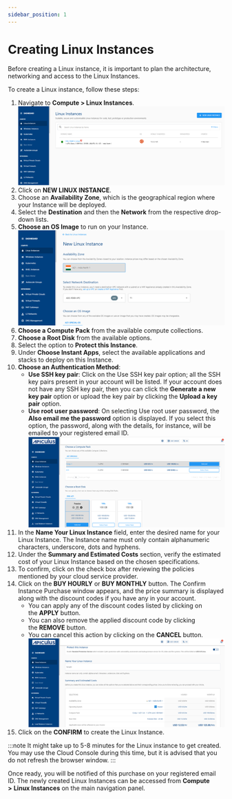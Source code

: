 ```yaml
---
sidebar_position: 1
---
```

# Creating Linux Instances

Before creating a Linux instance, it is important to plan the architecture, networking and access to the Linux Instances. 

To create a Linux instance, follow these steps:

1. Navigate to **Compute > Linux Instances**.
    ![Create Linux Instance](img/CreatingLinuxInstances1.png)
2. Click on **NEW LINUX INSTANCE**.
3. Choose an **Availability Zone**, which is the geographical region where your Instance will be deployed. 
4. Select the **Destination** and then the **Network** from the respective drop-down lists.
5. **Choose an OS Image** to run on your Instance.
   ![Create Linux Instance](img/CreatingLinuxInstances2.png)
6. **Choose a Compute Pack** from the available compute collections.
8. **Choose a Root Disk** from the available options.
9. Select the option to **Protect this Instance**.
10. Under **Choose Instant Apps**, select the available applications and stacks to deploy on this Instance.
11. **Choose an Authentication Method**:
    - **Use SSH key pair**: Click on the Use SSH key pair option; all the SSH key pairs present in your account will be listed. If your account does not have any SSH key pair, then you can click the **Generate a new key pair** option or upload the key pair by clicking the **Upload a key pair** option. 
    - **Use root user password**: On selecting Use root user password, the **Also email me the password** option is displayed. If you select this option, the password, along with the details, for instance, will be emailed to your registered email ID.
    ![Compute Pack](img/ComputePack.png)
12. In the **Name Your Linux Instance** field, enter the desired name for your Linux Instance. The Instance name must only contain alphanumeric characters, underscore, dots and hyphens. 
13. Under the **Summary and Estimated Costs** section, verify the estimated cost of your Linux Instance based on the chosen specifications.
14. To confirm, click on the check box after reviewing the policies mentioned by your cloud service provider.
15. Click on the **BUY HOURLY** or **BUY MONTHLY** button. The Confirm Instance Purchase window appears, and the price summary is displayed along with the discount codes if you have any in your account. 
    - You can apply any of the discount codes listed by clicking on the **APPLY** button. 
    - You can also remove the applied discount code by clicking the **REMOVE** button. 
    - You can cancel this action by clicking on the **CANCEL** button.
    ![Summary](img/Summary.png)
16. Click on the **CONFIRM** to create the Linux Instance.

:::note
It might take up to 5-8 minutes for the Linux instance to get created. You may use the Cloud Console during this time, but it is advised that you do not refresh the browser window.
:::

Once ready, you will be notified of this purchase on your registered email ID. The newly created Linux Instances can be accessed from **Compute >** **Linux Instances** on the main navigation panel.




